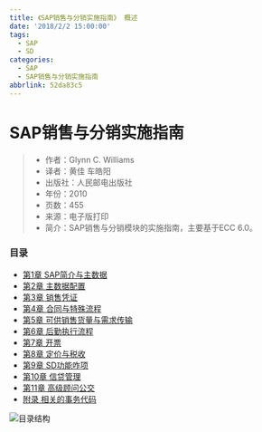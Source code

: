 ```yaml
---
title: 《SAP销售与分销实施指南》 概述
date: '2018/2/2 15:00:00'
tags:
  - SAP
  - SD
categories:
  - SAP
  - SAP销售与分销实施指南
abbrlink: 52da83c5
---
```

# SAP销售与分销实施指南
> * 作者：Glynn C. Williams
> * 译者：黄佳 车皓阳
> * 出版社：人民邮电出版社
> * 年份：2010
> * 页数：455
> * 来源：电子版打印
> * 简介：SAP销售与分销模块的实施指南，主要基于ECC 6.0。




### 目录

* [第1章 SAP简介与主数据](/blog/b7c5797e.html)
* [第2章 主数据配置](/blog/f869fbf2.html)
* [第3章 销售凭证](/blog/cf5719e8.html)
* [第4章 合同与特殊流程](/blog/79c51bcc.html)
* [第5章 可供销售货量与需求传输](/blog/f802240f.html)
* [第6章 后勤执行流程](/blog/幻灯片设计前的内容梳理.html)
* [第7章 开票](/blog/幻灯片设计前的内容梳理.html)
* [第8章 定价与税收](/blog/幻灯片设计前的内容梳理.html)
* [第9章 SD功能咋项](/blog/幻灯片设计前的内容梳理.html)
* [第10章 信贷管理](/blog/幻灯片设计前的内容梳理.html)
* [第11章 高级顾问公交](/blog/幻灯片设计前的内容梳理.html)
* [附录 相关的事务代码](/blog/幻灯片设计前的内容梳理.html)

![目录结构](/blog/images/SAP销售与分销实施指南/SAP销售与分销实施指南.png "目录结构")